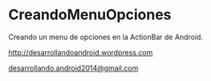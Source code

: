 CreandoMenuOpciones
===================

Creando un menu de opciones en la ActionBar de Android.

http://desarrollandoandroid.wordpress.com

desarrollando.android2014@gmail.com
